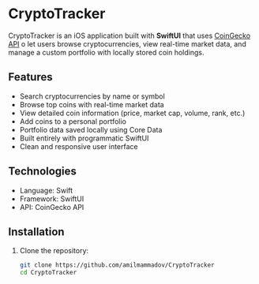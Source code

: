 # CryptoTracker

CryptoTracker is an iOS application built with **SwiftUI** that uses [CoinGecko API](https://www.coingecko.com/en/api) o let users browse cryptocurrencies, view real-time market data, and manage a custom portfolio with locally stored coin holdings.

## Features

- Search cryptocurrencies by name or symbol
- Browse top coins with real-time market data
- View detailed coin information (price, market cap, volume, rank, etc.)
- Add coins to a personal portfolio
- Portfolio data saved locally using Core Data
- Built entirely with programmatic SwiftUI
- Clean and responsive user interface

## Technologies

- Language: Swift
- Framework: SwiftUI 
- API: CoinGecko API

## Installation

1. Clone the repository:
   ```bash
   git clone https://github.com/amilmammadov/CryptoTracker
   cd CryptoTracker

